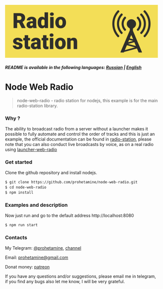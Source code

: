 ![logo](https://github.com/prohetamine/radio-station/blob/main/media/logo.png)

##### README is available in the following languages: [Russian](https://github.com/prohetamine/node-web-radio/blob/main/README/russian.md) | [English](https://github.com/prohetamine/node-web-radio/blob/main/README.md)


# Node Web Radio

> node-web-radio - radio station for nodejs, this example is for the main radio-station library.

### Why ?
The ability to broadcast radio from a server without a launcher makes it possible to fully automate and control the order of tracks and this is just an example, the official documentation can be found in [radio-station](https://github.com/prohetamine/radio-station), please note that you can also conduct live broadcasts by voice, as on a real radio using [launcher-web-radio](https://github.com/prohetamine/launcher-web-radio)

### Get started

Clone the github repository and install nodejs.

```sh
$ git clone https://github.com/prohetamine/node-web-radio.git
$ cd node-web-radio
$ npm install
```

### Examples and description

Now just run and go to the default address http://localhost:8080

```sh
$ npm run start
```

### Contacts

My Telegram: [@prohetamine](https://t.me/prohetamine), [channel](https://t.me/prohetamines)

Email: prohetamine@gmail.com

Donat money: [patreon](https://www.patreon.com/prohetamine)

If you have any questions and/or suggestions, please email me in telegram, if you find any bugs also let me know, I will be very grateful.
